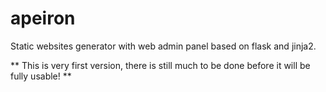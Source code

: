 apeiron
=======

Static websites generator with web admin panel based on flask and jinja2.

** This is very first version, there is still much to be done before it will be fully usable! **